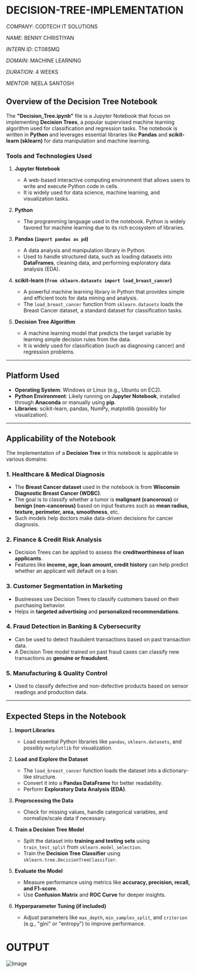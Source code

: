 ﻿# DECISION-TREE-IMPLEMENTATION

*COMPANY*: CODTECH IT SOLUTIONS

*NAME*: BENNY CHRISTIYAN

*INTERN ID*: CT08SMQ

*DOMAIN*: MACHINE LEARNING

*DURATION*: 4 WEEKS

*MENTOR*: NEELA SANTOSH

## **Overview of the Decision Tree Notebook**
The **"Decision_Tree.ipynb"** file is a Jupyter Notebook that focus on implementing **Decision Trees**, a popular supervised machine learning algorithm used for classification and regression tasks. The notebook is written in **Python** and leverages essential libraries like **Pandas** and **scikit-learn (sklearn)** for data manipulation and machine learning.

### **Tools and Technologies Used**
1. **Jupyter Notebook**  
   - A web-based interactive computing environment that allows users to write and execute Python code in cells.  
   - It is widely used for data science, machine learning, and visualization tasks.  

2. **Python**  
   - The programming language used in the notebook. Python is widely favored for machine learning due to its rich ecosystem of libraries.  

3. **Pandas (`import pandas as pd`)**  
   - A data analysis and manipulation library in Python.  
   - Used to handle structured data, such as loading datasets into **DataFrames**, cleaning data, and performing exploratory data analysis (EDA).  

4. **scikit-learn (`from sklearn.datasets import load_breast_cancer`)**  
   - A powerful machine learning library in Python that provides simple and efficient tools for data mining and analysis.  
   - The `load_breast_cancer` function from `sklearn.datasets` loads the Breast Cancer dataset, a standard dataset for classification tasks.  

5. **Decision Tree Algorithm**  
   - A machine learning model that predicts the target variable by learning simple decision rules from the data.  
   - It is widely used for classification (such as diagnosing cancer) and regression problems.  

---

## **Platform Used**
- **Operating System**: Windows or Linux (e.g., Ubuntu on EC2).  
- **Python Environment**: Likely running on **Jupyter Notebook**, installed through **Anaconda** or manually using **pip**.  
- **Libraries**: scikit-learn, pandas, NumPy, matplotlib (possibly for visualization).  

---

## **Applicability of the Notebook**
The implementation of a **Decision Tree** in this notebook is applicable in various domains:

### **1. Healthcare & Medical Diagnosis**
   - The **Breast Cancer dataset** used in the notebook is from **Wisconsin Diagnostic Breast Cancer (WDBC)**.
   - The goal is to classify whether a tumor is **malignant (cancerous)** or **benign (non-cancerous)** based on input features such as **mean radius, texture, perimeter, area, smoothness**, etc.
   - Such models help doctors make data-driven decisions for cancer diagnosis.

### **2. Finance & Credit Risk Analysis**
   - Decision Trees can be applied to assess the **creditworthiness of loan applicants**.
   - Features like **income, age, loan amount, credit history** can help predict whether an applicant will default on a loan.

### **3. Customer Segmentation in Marketing**
   - Businesses use Decision Trees to classify customers based on their purchasing behavior.
   - Helps in **targeted advertising** and **personalized recommendations**.

### **4. Fraud Detection in Banking & Cybersecurity**
   - Can be used to detect fraudulent transactions based on past transaction data.
   - A Decision Tree model trained on past fraud cases can classify new transactions as **genuine or fraudulent**.

### **5. Manufacturing & Quality Control**
   - Used to classify defective and non-defective products based on sensor readings and production data.

---

## **Expected Steps in the Notebook**
1. **Import Libraries**  
   - Load essential Python libraries like `pandas`, `sklearn.datasets`, and possibly `matplotlib` for visualization.

2. **Load and Explore the Dataset**  
   - The `load_breast_cancer` function loads the dataset into a dictionary-like structure.
   - Convert it into a **Pandas DataFrame** for better readability.
   - Perform **Exploratory Data Analysis (EDA)**.

3. **Preprocessing the Data**  
   - Check for missing values, handle categorical variables, and normalize/scale data if necessary.

4. **Train a Decision Tree Model**  
   - Split the dataset into **training and testing sets** using `train_test_split` from `sklearn.model_selection`.
   - Train the **Decision Tree Classifier** using `sklearn.tree.DecisionTreeClassifier`.

5. **Evaluate the Model**  
   - Measure performance using metrics like **accuracy, precision, recall, and F1-score**.
   - Use **Confusion Matrix** and **ROC Curve** for deeper insights.

6. **Hyperparameter Tuning (if included)**  
   - Adjust parameters like `max_depth`, `min_samples_split`, and `criterion` (e.g., "gini" or "entropy") to improve performance.

# OUTPUT

![Image](https://github.com/user-attachments/assets/3e9e0160-13b4-4a0b-822b-efe3729f5280)
